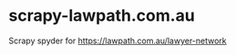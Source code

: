 scrapy-lawpath.com.au
=====================

Scrapy spyder for https://lawpath.com.au/lawyer-network
